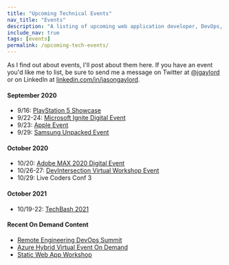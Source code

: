 ```yaml
---
title: "Upcoming Technical Events"
nav_title: "Events"
description: "A listing of upcoming web application developer, DevOps, and other technical events."
include_nav: true
tags: [events]
permalink: /upcoming-tech-events/
---
```


As I find out about events, I'll post about them here. If you have an event you'd like me to list, be sure to send me a message on Twitter at [@jgaylord](http://jasong.us/eUDX9v) or on LinkedIn at [linkedin.com/in/jasongaylord](http://jasong.us/linkedin).

#### September 2020
- 9/16: [PlayStation 5 Showcase](https://jasong.us/3keOcHJ)
- 9/22-24: [Microsoft Ignite Digital Event](https://jasong.us/3gZlOIo)
- 9/23: [Apple Event](https://jasong.us/3bUAhUi)
- 9/29: [Samsung Unpacked Event](https://jasong.us/3kdl57I)

#### October 2020
- 10/20: [Adobe MAX 2020 Digital Event](https://jasong.us/3kTtoa0)
- 10/26-27: [DevIntersection Virtual Workshop Event](https://jasong.us/31pTjOF)
- 10/29: Live Coders Conf 3

#### October 2021
- 10/19-22: [TechBash 2021](https://jasong.us/37lAkGe)

#### Recent On Demand Content
- [Remote Engineering DevOps Summit](https://jasong.us/3bTNI6P)
- [Azure Hybrid Virtual Event On Demand](https://jasong.us/3g9Uhmo)
- [Static Web App Workshop](https://jasong.us/3f7QBkz)